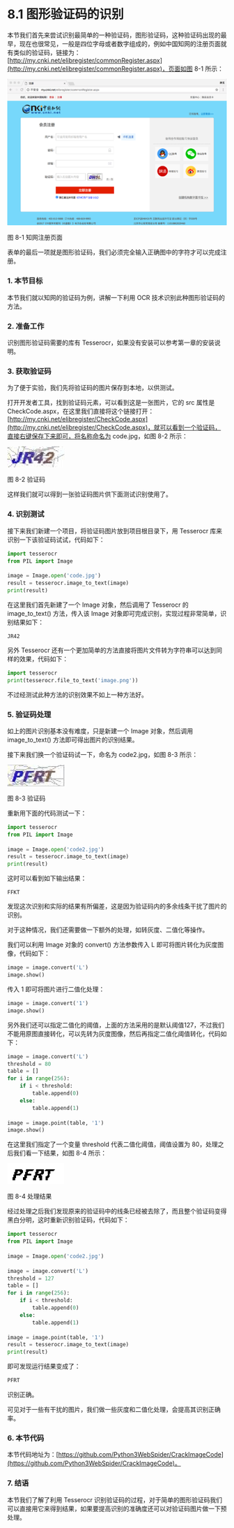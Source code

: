 # 8.1 图形验证码的识别

本节我们首先来尝试识别最简单的一种验证码，图形验证码，这种验证码出现的最早，现在也很常见，一般是四位字母或者数字组成的，例如中国知网的注册页面就有类似的验证码，链接为：[http://my.cnki.net/elibregister/commonRegister.aspx](http://my.cnki.net/elibregister/commonRegister.aspx)，页面如图 8-1 所示：

![](./assets/8-1.png)

图 8-1 知网注册页面

表单的最后一项就是图形验证码，我们必须完全输入正确图中的字符才可以完成注册。

### 1. 本节目标

本节我们就以知网的验证码为例，讲解一下利用 OCR 技术识别此种图形验证码的方法。

### 2. 准备工作

识别图形验证码需要的库有 Tesserocr，如果没有安装可以参考第一章的安装说明。

### 3. 获取验证码

为了便于实验，我们先将验证码的图片保存到本地，以供测试。

打开开发者工具，找到验证码元素，可以看到这是一张图片，它的 src 属性是 CheckCode.aspx，在这里我们直接将这个链接打开：[http://my.cnki.net/elibregister/CheckCode.aspx](http://my.cnki.net/elibregister/CheckCode.aspx)，就可以看到一个验证码，直接右键保存下来即可，将名称命名为 code.jpg，如图 8-2 所示：

![](./assets/8-2.jpg)

图 8-2 验证码

这样我们就可以得到一张验证码图片供下面测试识别使用了。

### 4. 识别测试

接下来我们新建一个项目，将验证码图片放到项目根目录下，用 Tesserocr 库来识别一下该验证码试试，代码如下：

```python
import tesserocr
from PIL import Image

image = Image.open('code.jpg')
result = tesserocr.image_to_text(image)
print(result)
```

在这里我们首先新建了一个 Image 对象，然后调用了 Tesserocr 的 image_to_text() 方法，传入该 Image 对象即可完成识别，实现过程非常简单，识别结果如下：

```
JR42
```

另外 Tesserocr 还有一个更加简单的方法直接将图片文件转为字符串可以达到同样的效果，代码如下：

```python
import tesserocr
print(tesserocr.file_to_text('image.png'))
```

不过经测试此种方法的识别效果不如上一种方法好。

### 5. 验证码处理

如上的图片识别基本没有难度，只是新建一个 Image 对象，然后调用 image_to_text() 方法即可得出图片的识别结果。

接下来我们换一个验证码试一下，命名为 code2.jpg，如图 8-3 所示：

![](./assets/8-3.jpg)

图 8-3 验证码

重新用下面的代码测试一下：

```python
import tesserocr
from PIL import Image

image = Image.open('code2.jpg')
result = tesserocr.image_to_text(image)
print(result)
```

这时可以看到如下输出结果：

```
FFKT
```

发现这次识别和实际的结果有所偏差，这是因为验证码内的多余线条干扰了图片的识别。

对于这种情况，我们还需要做一下额外的处理，如转灰度、二值化等操作。

我们可以利用 Image 对象的 convert() 方法参数传入 L 即可将图片转化为灰度图像，代码如下：

```python
image = image.convert('L')
image.show()
```

传入 1 即可将图片进行二值化处理：

```python
image = image.convert('1')
image.show()
```

另外我们还可以指定二值化的阈值，上面的方法采用的是默认阈值127，不过我们不能用原图直接转化，可以先转为灰度图像，然后再指定二值化阈值转化，代码如下：

```python
image = image.convert('L')
threshold = 80
table = []
for i in range(256):
    if i < threshold:
        table.append(0)
    else:
        table.append(1)

image = image.point(table, '1')
image.show()
```

在这里我们指定了一个变量 threshold 代表二值化阈值，阈值设置为 80，处理之后我们看一下结果，如图 8-4 所示：

![](./assets/8-4.jpg)

图 8-4 处理结果

经过处理之后我们发现原来的验证码中的线条已经被去除了，而且整个验证码变得黑白分明，这时重新识别验证码，代码如下：

```python
import tesserocr
from PIL import Image

image = Image.open('code2.jpg')

image = image.convert('L')
threshold = 127
table = []
for i in range(256):
    if i < threshold:
        table.append(0)
    else:
        table.append(1)

image = image.point(table, '1')
result = tesserocr.image_to_text(image)
print(result)
```

即可发现运行结果变成了：

```python
PFRT
```

识别正确。

可见对于一些有干扰的图片，我们做一些灰度和二值化处理，会提高其识别正确率。

### 6. 本节代码

本节代码地址为：[https://github.com/Python3WebSpider/CrackImageCode](https://github.com/Python3WebSpider/CrackImageCode)。

### 7. 结语

本节我们了解了利用 Tesserocr 识别验证码的过程，对于简单的图形验证码我们可以直接用它来得到结果，如果要提高识别的准确度还可以对验证码图片做一下预处理。

